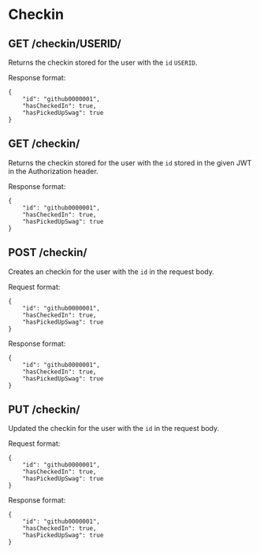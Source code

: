 Checkin
=======

GET /checkin/USERID/
-----------------

Returns the checkin stored for the user with the `id` `USERID`.

Response format:
```
{
	"id": "github0000001",
	"hasCheckedIn": true,
	"hasPickedUpSwag": true
}
```

GET /checkin/
----------

Returns the checkin stored for the user with the `id` stored in the given JWT in the Authorization header.

Response format:
```
{
	"id": "github0000001",
	"hasCheckedIn": true,
	"hasPickedUpSwag": true
}
```

POST /checkin/
-----------

Creates an checkin for the user with the `id` in the request body.

Request format:
```
{
	"id": "github0000001",
	"hasCheckedIn": true,
	"hasPickedUpSwag": true
}
```

Response format:
```
{
	"id": "github0000001",
	"hasCheckedIn": true,
	"hasPickedUpSwag": true
}
```

PUT /checkin/
----------

Updated the checkin for the user with the `id` in the request body.

Request format:
```
{
	"id": "github0000001",
	"hasCheckedIn": true,
	"hasPickedUpSwag": true
}
```

Response format:
```
{
	"id": "github0000001",
	"hasCheckedIn": true,
	"hasPickedUpSwag": true
}
```
